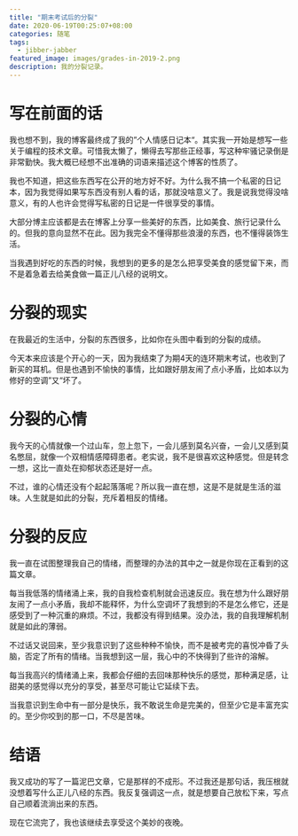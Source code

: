 ```yaml
---
title: "期末考试后的分裂"
date: 2020-06-19T00:25:07+08:00
categories: 随笔
tags:
  - jibber-jabber
featured_image: images/grades-in-2019-2.png
description: 我的分裂记录。
---
```


# 写在前面的话

我也想不到，我的博客最终成了我的”个人情感日记本“。其实我一开始是想写一些关于编程的技术文章。可惜我太懒了，懒得去写那些正经事，写这种牢骚记录倒是非常勤快。我大概已经想不出准确的词语来描述这个博客的性质了。

我也不知道，把这些东西写在公开的地方好不好。为什么我不搞一个私密的日记本，因为我觉得如果写东西没有别人看的话，那就没啥意义了。我是说我觉得没啥意义，有的人也许会觉得写私密的日记是一件很享受的事情。

大部分博主应该都是去在博客上分享一些美好的东西，比如美食、旅行记录什么的。但我的意向显然不在此。因为我完全不懂得那些浪漫的东西，也不懂得装饰生活。

当我遇到好吃的东西的时候，我想到的更多的是怎么把享受美食的感觉留下来，而不是着急着去给美食做一篇正儿八经的说明文。

# 分裂的现实

在我最近的生活中，分裂的东西很多，比如你在头图中看到的分裂的成绩。

今天本来应该是个开心的一天，因为我结束了为期4天的连环期末考试，也收到了新买的耳机。但是也遇到不愉快的事情，比如跟好朋友闹了点小矛盾，比如本以为修好的空调”又“坏了。

# 分裂的心情

我今天的心情就像一个过山车，忽上忽下，一会儿感到莫名兴奋，一会儿又感到莫名憋屈，就像一个双相情感障碍患者。老实说，我不是很喜欢这种感觉。但是转念一想，这比一直处在抑郁状态还是好一点。

不过，谁的心情还没有个起起落落呢？所以我一直在想，这是不是就是生活的滋味。人生就是如此的分裂，充斥着相反的情绪。

# 分裂的反应

我一直在试图整理我自己的情绪，而整理的办法的其中之一就是你现在正看到的这篇文章。

每当我低落的情绪涌上来，我的自我检查机制就会迅速反应。我在想为什么跟好朋友闹了一点小矛盾，我却不能释怀，为什么空调坏了我想到的不是怎么修它，还是感受到了一种沉重的麻烦。不过，我都没有得到结果。没办法，我的自我理解机制就是如此的薄弱。

不过话又说回来，至少我意识到了这些种种不愉快，而不是被考完的喜悦冲昏了头脑，否定了所有的情绪。当我想到这一层，我心中的不快得到了些许的溶解。

每当我高兴的情绪涌上来，我都会仔细的去回味那种快乐的感觉，那种满足感，让甜美的感觉得以充分的享受，甚至尽可能让它延续下去。

当我意识到生命中有一部分是快乐，我不敢说生命是完美的，但至少它是丰富充实的。至少你咬到的那一口，不尽是苦味。

# 结语

我又成功的写了一篇泥巴文章，它是那样的不成形。不过我还是那句话，我压根就没想着写什么正儿八经的东西。我反复强调这一点，就是想要自己放松下来，写点自己顺着流淌出来的东西。

现在它流完了，我也该继续去享受这个美妙的夜晚。
